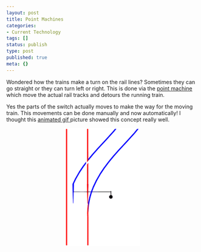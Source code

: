 ```yaml
---
layout: post
title: Point Machines
categories:
- Current Technology
tags: []
status: publish
type: post
published: true
meta: {}
---
```

Wondered how the trains make a turn on the rail lines? Sometimes they can go straight or they can turn left or right. This is done via the <a href="http://en.wikipedia.org/wiki/Railroad_switch">point machine </a>which move the actual rail tracks and detours the running train.

Yes the parts of the switch actually moves to make the way for the moving train. This movements can be done manually and now automatically! I thought this <a href="http://en.wikipedia.org/wiki/Image:Railroad_switch_animation.gif">animated gif </a>picture showed this concept really well.
<p align="center"><img width="200" src="/img/railroad_switch_animation.gif" height="312" style="width: 200px; height: 312px" /></p>

